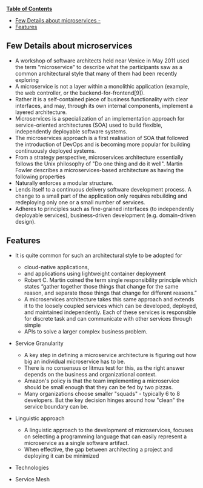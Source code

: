 **[Table of Contents](http://tableofcontent.eu)**
<!-- Table of contents generated generated by http://tableofcontent.eu -->
  - [Few Details about microservices -](#few-details-about-microservices)
  - [Features](#features)

## Few Details about microservices

* A workshop of software architects held near Venice in May 2011 used the term "microservice" to describe what the participants saw as a common architectural style that many of them had been recently exploring
* A microservice is not a layer within a monolithic application (example, the web controller, or the backend-for-frontend[9]). 
* Rather it is a self-contained piece of business functionality with clear interfaces, and may, through its own internal components, 
implement a layered architecture.
* Microservices is a specialization of an implementation approach for service-oriented architectures (SOA) used to build flexible, 
independently deployable software systems.
* The microservices approach is a first realisation of SOA that followed the introduction of DevOps and is becoming more popular for building continuously deployed systems.
* From a strategy perspective, microservices architecture essentially follows the Unix philosophy of "Do one thing and do it well".
Martin Fowler describes a microservices-based architecture as having the following properties
* Naturally enforces a modular structure.
* Lends itself to a continuous delivery software development process. A change to a small part of the application only requires rebuilding and redeploying only one or a small number of services.
* Adheres to principles such as fine-grained interfaces (to independently deployable services), business-driven development (e.g. domain-driven design).

## Features
* It is quite common for such an architectural style to be adopted for 
	* cloud-native applications,
	* and applications using lightweight container deployment
	* Robert C. Martin coined the term single responsibility principle which states “gather together those things that change for the same reason, 
and separate those things that change for different reasons.”
	* A microservices architecture takes this same approach and extends it to the loosely coupled services which can be developed, deployed, and maintained independently. Each of these services is responsible for discrete task and can communicate with other services through simple
 	* APIs to solve a larger complex business problem.
* Service Granularity
	* A key step in defining a microservice architecture is figuring out how big an individual microservice has to be.
	* There is no consensus or litmus test for this, as the right answer depends on the business and organizational context.
	* Amazon's policy is that the team implementing a microservice should be small enough that they can be fed by two pizzas.
	* Many organizations choose smaller "squads" - typically 6 to 8 developers. But the key decision hinges around how "clean" 
	the service boundary can be.
* Linguistic approach
	* A linguistic approach to the development of microservices, focuses on selecting a programming language that can easily represent a microservice as a single software artifact. 
	* When effective, the gap between architecting a project and deploying it can be minimized
	
* Technologies
* Service Mesh

